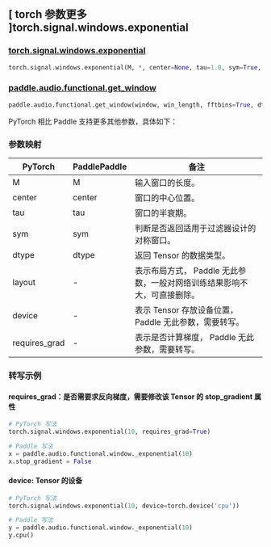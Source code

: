 ## [ torch 参数更多 ]torch.signal.windows.exponential
### [torch.signal.windows.exponential](https://pytorch.org/docs/stable/generated/torch.signal.windows.exponential.html)

```python
torch.signal.windows.exponential(M, *, center=None, tau=1.0, sym=True, dtype=None, layout=torch.strided, device=None, requires_grad=False)
```

### [paddle.audio.functional.get_window](https://www.paddlepaddle.org.cn/documentation/docs/zh/2.6/api/paddle/audio/functional/get_window_cn.html#get-window)

```python
paddle.audio.functional.get_window(window, win_length, fftbins=True, dtype='float64')
```

PyTorch 相比 Paddle 支持更多其他参数，具体如下：
### 参数映射

| PyTorch       | PaddlePaddle | 备注                                                   |
| ------------- | ------------ | ------------------------------------------------------ |
| M          | M            | 输入窗口的长度。 |
| center         | center       | 窗口的中心位置。  |
| tau           | tau       | 窗口的半衰期。  |
| sym          | sym       | 判断是否返回适用于过滤器设计的对称窗口。  |
| dtype        | dtype | 返回 Tensor 的数据类型。 |
| layout | -   | 表示布局方式， Paddle 无此参数，一般对网络训练结果影响不大，可直接删除。 |
| device | -   | 表示 Tensor 存放设备位置，Paddle 无此参数，需要转写。 |
| requires_grad | - | 表示是否计算梯度， Paddle 无此参数，需要转写。 |

### 转写示例

#### requires_grad：是否需要求反向梯度，需要修改该 Tensor 的 stop_gradient 属性
```python
# PyTorch 写法
torch.signal.windows.exponential(10, requires_grad=True)

# Paddle 写法
x = paddle.audio.functional.window._exponential(10)
x.stop_gradient = False
```

#### device: Tensor 的设备
```python
# PyTorch 写法
torch.signal.windows.exponential(10, device=torch.device('cpu'))

# Paddle 写法
y = paddle.audio.functional.window._exponential(10)
y.cpu()
```

